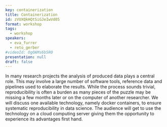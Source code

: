 ```yaml
---
key: containerization
title: Containerization
id: zVUXQkHQtSiGJeIwVd05
format: workshop
tags:
  - workshop
speakers:
  - eva_furrer
  - reto_gerber
#videoId: OgOAMs6b5R0
presentation: null
draft: false
---
```

In many research projects the analysis of produced data plays a central role. This may involve a large number of software tools, reference data and pipelines used to elaborate the results. While the process sounds trivial, reproducibility is often a burden as many pieces of the puzzle may be missing a few months later or on the computer of another researcher.
We will discuss one available technology, namely docker containers, to ensure systematic reproducibility in data science. The audience will get to use the technology on a cloud computing server giving them the opportunity to experience its advantages first hand.

